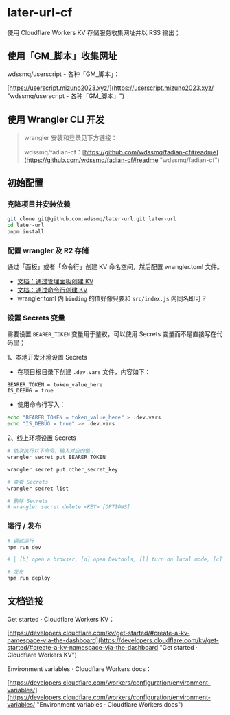 # later-url-cf
使用 Cloudflare Workers KV 存储服务收集网址并以 RSS 输出；

## 使用「GM_脚本」收集网址

wdssmq/userscript - 各种「GM\_脚本」：

[https://userscript.mizuno2023.xyz/](https://userscript.mizuno2023.xyz/ "wdssmq/userscript - 各种「GM\_脚本」")

## 使用 Wrangler CLI 开发

> wrangler 安装和登录见下方链接：
>
> wdssmq/fadian-cf：[https://github.com/wdssmq/fadian-cf#readme](https://github.com/wdssmq/fadian-cf#readme "wdssmq/fadian-cf")


## 初始配置

### 克隆项目并安装依赖

```bash
git clone git@github.com:wdssmq/later-url.git later-url
cd later-url
pnpm install

```

### 配置 wrangler 及 R2 存储

通过「面板」或者「命令行」创建 KV 命名空间，然后配置 wrangler.toml 文件。

- [文档：通过管理面板创建 KV](https://developers.cloudflare.com/kv/get-started/#create-a-kv-namespace-via-the-dashboard "文档：通过管理面板创建 KV")
- [文档：通过命令行创建 KV](https://developers.cloudflare.com/kv/get-started/#create-a-kv-namespace-via-wrangler "文档：通过命令行创建 KV")
- wrangler.toml 内 `binding` 的值好像只要和 `src/index.js` 内同名即可？


### 设置 Secrets 变量

需要设置 `BEARER_TOKEN` 变量用于鉴权，可以使用 Secrets 变量而不是直接写在代码里；

1、本地开发环境设置 Secrets

- 在项目根目录下创建 `.dev.vars` 文件，内容如下：

```dotenv
BEARER_TOKEN = token_value_here
IS_DEBUG = true

```

- 使用命令行写入：

```bash
echo "BEARER_TOKEN = token_value_here" > .dev.vars
echo "IS_DEBUG = true" >> .dev.vars

```


2、线上环境设置 Secrets

```bash
# 依次执行以下命令，输入对应的值；
wrangler secret put BEARER_TOKEN

wrangler secret put other_secret_key

# 查看 Secrets
wrangler secret list

# 删除 Secrets
# wrangler secret delete <KEY> [OPTIONS]

```

### 运行 / 发布

```bash
# 调试运行
npm run dev

# │ [b] open a browser, [d] open Devtools, [l] turn on local mode, [c] clear console, [x] to exit

```

```bash
# 发布
npm run deploy

```

## 文档链接

Get started · Cloudflare Workers KV：

[https://developers.cloudflare.com/kv/get-started/#create-a-kv-namespace-via-the-dashboard](https://developers.cloudflare.com/kv/get-started/#create-a-kv-namespace-via-the-dashboard "Get started · Cloudflare Workers KV")

Environment variables · Cloudflare Workers docs：

[https://developers.cloudflare.com/workers/configuration/environment-variables/](https://developers.cloudflare.com/workers/configuration/environment-variables/ "Environment variables · Cloudflare Workers docs")
